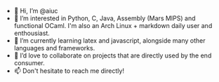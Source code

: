- 👋 Hi, I’m @aiuc
- 👀 I’m interested in Python, C, Java, Assembly (Mars MIPS) and functional OCaml. I'm also an Arch Linux + markdown daily user and enthousiast.
- 🌱 I’m currently learning latex and javascript, alongside many other languages and frameworks.
- 💞️ I’d love to collaborate on projects that are directly used by the end consumer.
- 📫 Don't hesitate to reach me directly!

<!---
aiuc/aiuc is a ✨ special ✨ repository because its `README.md` (this file) appears on your GitHub profile.
You can click the Preview link to take a look at your changes.
--->
